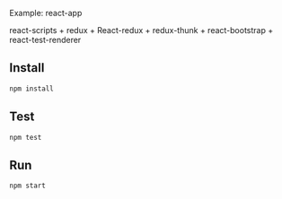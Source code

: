Example: react-app

react-scripts + redux + React-redux + redux-thunk + react-bootstrap + react-test-renderer

## Install
```sh
npm install
```
## Test
```sh
npm test
```
## Run
```sh
npm start
```
